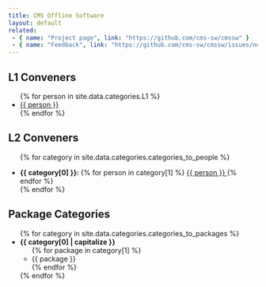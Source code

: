 ```yaml
---
title: CMS Offline Software
layout: default
related:
 - { name: "Project page", link: "https://github.com/cms-sw/cmssw" }
 - { name: "Feedback", link: "https://github.com/cms-sw/cmssw/issues/new" }
---
```



## L1 Conveners

<ul>
{% for person in site.data.categories.L1 %}
  <li>
    <a href="https://github.com/{{ person }}">
            {{ person }}
    </a>
  </li>
{% endfor %}
</ul>

## L2 Conveners

<ul>

  {% for category in site.data.categories.categories_to_people %}
    <li>
      <b> {{ category[0] }}: </b> {% for person in category[1] %} <a href="https://github.com/{{ person }}"> {{ person }} </a> {% endfor %}
    </li>
  {% endfor %}

</ul>

## Package Categories

<ul>
{% for category in site.data.categories.categories_to_packages %}
  <li>
    <b> {{ category[0] | capitalize }} </b>
    <ul>
      {% for package in category[1] %}
        <li>
          {{ package }}
        </li>
      {% endfor %}
    </ul>
  </li>
{% endfor %}
</ul>

